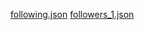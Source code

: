 [following.json](https://github.com/user-attachments/files/17088909/following.json)
[followers_1.json](https://github.com/user-attachments/files/17088910/followers_1.json)

